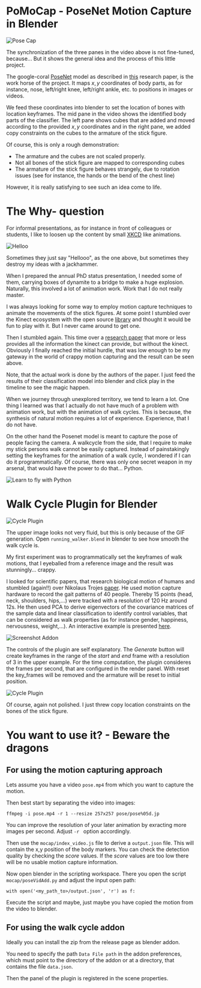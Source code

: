 # PoMoCap - PoseNet Motion Capture in Blender

![Pose Cap](./images/show_off.gif)

The synchronization of the three panes in the video above is not fine-tuned,
because...
But it shows the general idea and the process of this little project.

The google-coral
[PoseNet](https://github.com/tensorflow/tfjs-models/tree/master/pose-detection)
model as described in [this](https://arxiv.org/abs/1803.08225) research paper,
is the work horse of the project. It maps $x,y$ coordinates of body parts,
as for instance, nose, left/right knee, left/right ankle, etc. to positions in
images or videos.

We feed these coordinates into blender to set the location of bones with
location keyframes. The mid pane in the video shows the identified body parts
of the classifier. The left pane shows cubes that are added and moved according
to the provided $x,y$ coordinates and in the right pane, we added copy
constraints on the cubes to the armature of the stick figure.

Of course, this is only a rough demonstration:

* The armature and the cubes are not scaled properly.
* Not all bones of the stick figure are mapped to corresponding cubes
* The armature of the stick figure behaves strangely, due to rotation issues 
(see for instance, the hands or the bend of the chest line)

However, it is really satisfying to see such an idea come to life.

# The Why- question

For informal presentations, as for instance in front of colleagues or students,
I like to loosen up the content by small [XKCD](https://xkcd.com/) like 
animations.

![Helloo](./images/hellooo.gif)

Sometimes they just say "Hellooo", as the one above, but sometimes they
destroy my ideas with a jackhammer.

When I prepared the annual PhD status presentation, I needed some of them,
carrying boxes of dynamite to a bridge to make a huge explosion. Naturally,
this involved a lot of animation work. Work that I do not really master.

I was always looking for some way to employ  motion capture techniques to
animate the movements of the stick figures. At some point I stumbled over the
Kinect ecosystem with the open 
source [library](https://openkinect.org/wiki/Main_Page) and thought it would be 
fun to play with it. But I never came around to get one.

Then I stumbled again. This time over a 
[research paper](https://arxiv.org/abs/1803.08225) that more or less provides
all the information the kinect can provide, but without the kinect. Obviously
I finally reached the initial hurdle, that was low enough to be my gateway
in the world of crappy motion capturing and the result can be seen above.

Note, that the actual work is done by the authors of the paper. I just feed
the results of their classification model into blender and click play in the
timeline to see the magic happen.

When we journey through unexplored territory, we tend to learn a lot. One thing
I learned was that I actually do not have much of a problem with animation work,
but with the animation of walk cycles. This is because, the synthesis of 
natural motion requires a lot of experience. Experience, that I do not have.

On the other hand the Posenet model is meant to capture the pose of people
facing the camera. A walkcycle from the side, that I require to make my stick
persons walk cannot be easily captured. Instead of painstakingly setting the
keyframes for the animation of a walk cycle, I wondered if I can do it
programmatically. Of course, there was only one secret weapon in my arsenal,
that would have the power to do that... Python.

![Learn to fly with Python](./images/python_xkcd.png)

# Walk Cycle Plugin for Blender

![Cycle Plugin](./images/walker_blender.gif)

The upper image looks not very fluid, but this is only because of the GIF
generation. Open `running_walker.blend` in blender to see how smooth the walk
cycle is.

My first experiment was to programmatically set the keyframes of walk motions,
that I eyeballed from a reference image and the result was stunningly... crappy.

I looked for scientific papers, that research biological motion of humans and
stumbled (again!!) over Nikolaus Trojes 
[paper](https://jov.arvojournals.org/article.aspx?articleid=2192503).
He used motion capture hardware to record the gait patterns of 40 people.
Thereby 15 points (head, neck, shoulders, hips,...) were tracked with a 
resolution of 120 Hz around 12s. He then used PCA to derive eigenvectors of
the covariance matrices of the sample data and linear classification to
identify control variables, that can be considered as walk properties (as
for instance gender, happiness, nervousness, weight,...). An interactive
example is presented [here](https://www.biomotionlab.ca/html5-bml-walker/).

![Screenshot Addon](./images/screenshot_blender.png)

The controls of the plugin are self explanatory. The *Generate* button will
create keyframes in the range of the *start* and *end* frame with a resolution
of 3 in the upper example. For the time computation, the plugin consideres the
frames per second, that are configured in the render panel. With reset the
key_frames will be removed and the armature will be reset to initial position.

![Cycle Plugin](./images/stickfigure_walker_blender.gif)

Of course, again not polished. I just threw copy location constraints on the
bones of the stick figure. 

# You want to use it? - Beware the dragons

## For using the motion capturing approach

Lets assume you have a video `pose.mp4` from which you want to capture the 
motion.

Then best start by separating the video into images:

```
ffmpeg -i pose.mp4 -r 1 --resize 257x257 pose/pose%05d.jp
```

You can improve the resolution of your later animation by exracting more images
per second. Adjust `-r ` option accordingly.

Then use the `mocap/index_video.js` file to derive a `output.json` file. This
will contain the x,y position of the body markers. You can check the detection
quality by checking the *score* values. If the *score* values are too low there
will be no usable motion capture information.

Now open blender in the scripting workspace. There you open the script
`mocap/poseVidAdd.py` and adjust the input open path:

```
with open('<my_path_to>/output.json', 'r') as f:
```

Execute the script and maybe, just maybe you have copied the motion from the
video to blender. 

## For using the walk cycle addon

Ideally you can install the zip from the release page as blender addon. 

You need to specify the path `Data File path` in the addon
preferences, which must point to the
directory of the addon or at a directory, that contains the file `data.json`.

Then the panel of the plugin is registered in the scene properties.